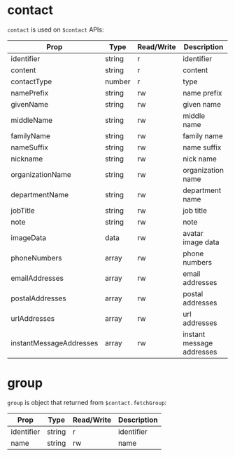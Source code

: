 # contact

`contact` is used on `$contact` APIs:

Prop | Type | Read/Write | Description
---|---|---|---
identifier | string | r | identifier
content | string | r | content
contactType | number | r | type
namePrefix | string | rw | name prefix
givenName | string | rw | given name
middleName | string | rw | middle name
familyName | string | rw | family name
nameSuffix | string | rw | name suffix
nickname | string | rw | nick name
organizationName | string | rw | organization name
departmentName | string | rw | department name
jobTitle | string | rw | job title
note | string | rw | note
imageData | data | rw | avatar image data
phoneNumbers | array | rw | phone numbers
emailAddresses | array | rw | email addresses
postalAddresses | array | rw | postal addresses
urlAddresses | array | rw | url addresses
instantMessageAddresses | array | rw | instant message addresses

# group

`group` is object that returned from `$contact.fetchGroup`:

Prop | Type | Read/Write | Description
---|---|---|---
identifier | string | r | identifier
name | string | rw | name